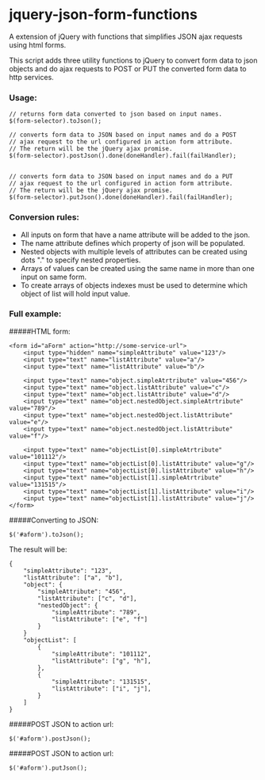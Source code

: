 jquery-json-form-functions
==========================

A extension of jQuery with functions that simplifies JSON ajax requests using html forms.

This script adds three utility functions to jQuery to convert form data to json objects and do ajax requests to POST or PUT the converted form data to http services.
  
### Usage:

  	// returns form data converted to json based on input names.
	$(form-selector).toJson(); 

	// converts form data to JSON based on input names and do a POST  
	// ajax request to the url configured in action form attribute. 
	// The return will be the jQuery ajax promise.
	$(form-selector).postJson().done(doneHandler).fail(failHandler);
 

	// converts form data to JSON based on input names and do a PUT  
	// ajax request to the url configured in action form attribute. 
	// The return will be the jQuery ajax promise.
	$(form-selector).putJson().done(doneHandler).fail(failHandler);
  
### Conversion rules:

  - All inputs on form that have a name attribute will be added to the json.
  - The name attribute defines which property of json will be populated.
  - Nested objects with multiple levels of attributes can be created using dots "." to specify nested properties.
  - Arrays of values can be created using the same name in more than one input on same form.
  - To create arrays of objects indexes must be used to determine which object of list will hold input value.
  

### Full example:

#####HTML form:

	<form id="aForm" action="http://some-service-url">   
    	<input type="hidden" name="simpleAttribute" value="123"/>
    	<input type="text" name="listAttribute" value="a"/>
    	<input type="text" name="listAttribute" value="b"/>
      
    	<input type="text" name="object.simpleAtrtribute" value="456"/>
    	<input type="text" name="object.listAttribute" value="c"/>
    	<input type="text" name="object.listAttribute" value="d"/>
    	<input type="text" name="object.nestedObject.simpleAtrtribute" value="789"/>  
    	<input type="text" name="object.nestedObject.listAttribute" value="e"/>
    	<input type="text" name="object.nestedObject.listAttribute" value="f"/>
	      
    	<input type="text" name="objectList[0].simpleAtrtribute" value="101112"/>
	    <input type="text" name="objectList[0].listAttribute" value="g"/>
	    <input type="text" name="objectList[0].listAttribute" value="h"/>
    	<input type="text" name="objectList[1].simpleAtrtribute" value="131515"/>
	    <input type="text" name="objectList[1].listAttribute" value="i"/>
    	<input type="text" name="objectList[1].listAttribute" value="j"/>
    </form>

#####Converting to JSON:
    
  	$('#aform').toJson(); 
  
The result will be:

  	{ 
  		"simpleAttribute": "123",
  		"listAttribute": ["a", "b"],
  		"object": {
  			"simpleAttribute": "456",
  			"listAttribute": ["c", "d"],
 			"nestedObject": {
  				"simpleAttribute": "789",
  				"listAttribute": ["e", "f"]
  			} 
  		}
  		"objectList": [
  			{
  				"simpleAttribute": "101112",
  				"listAttribute": ["g", "h"],
  			},  
  			{
  				"simpleAttribute": "131515",
  				"listAttribute": ["i", "j"],
  			}  
  		]
  	}
  
#####POST JSON to action url:
   
   	$('#aform').postJson();
   
#####POST JSON to action url:
    
   	$('#aform').putJson();
